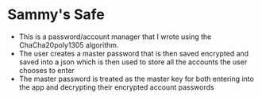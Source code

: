# Sammy's Safe

- This is a password/account manager that I wrote using the ChaCha20poly1305 algorithm. 
- The user creates a master password that is then saved encrypted and saved into a json which is then used to store all the accounts the user chooses to enter
- The master password is treated as the master key for both entering into the app and decrypting their encrypted account passwords